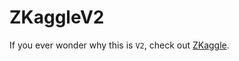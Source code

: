 # ZKaggleV2

If you ever wonder why this is `V2`, check out [ZKaggle](https://github.com/z-kaggle/ZKaggle).